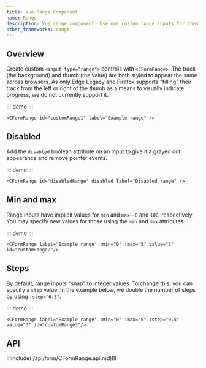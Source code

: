 ```yaml
---
title: Vue Range Component
name: Range
description: Vue range component. Use our custom range inputs for consistent cross-browser styling and built-in customization.
other_frameworks: range
---
```


## Overview

Create custom `<input type="range">` controls with `<CFormRange>`. The track (the background) and thumb (the value) are both styled to appear the same across browsers. As only Edge Legacy and Firefox supports "filling" their track from the left or right of the thumb as a means to visually indicate progress, we do not currently support it.

::: demo
<CFormRange id="customRange1" label="Example range" />
:::
```vue
<CFormRange id="customRange1" label="Example range" />
```

## Disabled

Add the `disabled` boolean attribute on an input to give it a grayed out appearance and remove pointer events.

::: demo
<CFormRange id="disabledRange" disabled label="Disabled range" />
:::
```vue
<CFormRange id="disabledRange" disabled label="Disabled range" />
```

## Min and max

Range inputs have implicit values for `min` and `max`—`0` and `100`, respectively. You may specify new values for those using the `min` and `max` attributes.

::: demo
<CFormRange label="Example range" :min="0" :max="5" value="3" id="customRange2"/>
:::
```vue
<CFormRange label="Example range" :min="0" :max="5" value="3" id="customRange2"/>
```

## Steps

By default, range inputs "snap" to integer values. To change this, you can specify a `step` value. In the example below, we double the number of steps by using `:step="0.5"`.

::: demo
<CFormRange label="Example range" :min="0" :max="5" :step="0.5" value="3" id="customRange3"/> 
:::
```vue
<CFormRange label="Example range" :min="0" :max="5" :step="0.5" value="3" id="customRange3"/> 
```

## API

!!!include(./api/form/CFormRange.api.md)!!!